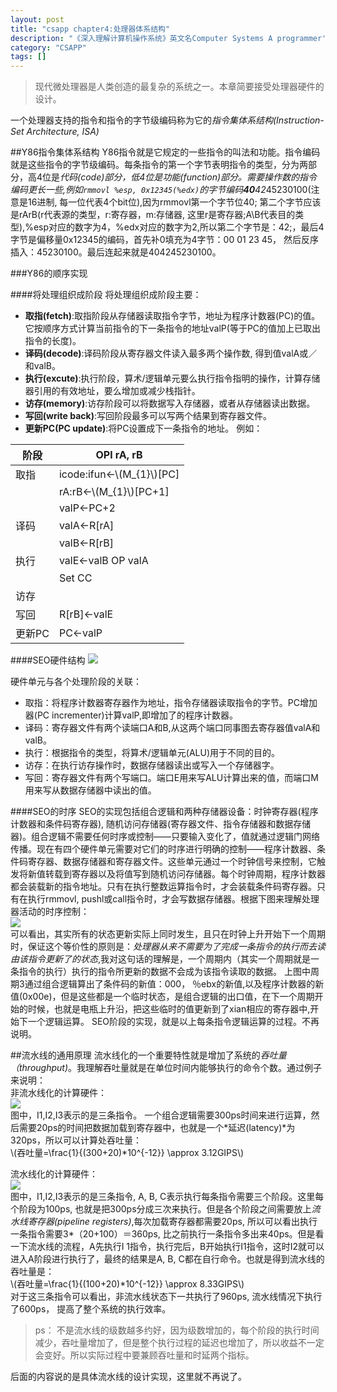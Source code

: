 ```yaml
---
layout: post
title: "csapp chapter4:处理器体系结构"
description: "《深入理解计算机操作系统》英文名Computer Systems A programmer's Perspective的读书笔记"
category: "CSAPP"
tags: []
---
```

>现代微处理器是人类创造的最复杂的系统之一。本章简要接受处理器硬件的设计。

一个处理器支持的指令和指令的字节级编码称为它的*指令集体系结构(Instruction-Set Architecture, ISA)*

##Y86指令集体系结构
Y86指令就是它规定的一些指令的叫法和功能。指令编码就是这些指令的字节级编码。每条指令的第一个字节表明指令的类型，分为两部分，高4位是*代码(code)*部分，低4位是*功能(function)*部分。需要操作数的指令编码更长一些,例如`rmmovl %esp, 0x12345(%edx)`的字节编码**40***42*45230100(注意是16进制, 每一位代表4个bit位),因为rmmovl第一个字节位40; 第二个字节应该是rArB(r代表源的类型，r:寄存器，m:存储器, 这里r是寄存器;A\B代表目的类型),%esp对应的数字为4，%edx对应的数字为2,所以第二个字节是：42;，最后4字节是偏移量0x12345的编码，首先补0填充为4字节：00 01 23 45， 然后反序插入：45230100。最后连起来就是404245230100。

###Y86的顺序实现

####将处理组织成阶段
将处理组织成阶段主要：

* **取指(fetch)**:取指阶段从存储器读取指令字节，地址为程序计数器(PC)的值。它按顺序方式计算当前指令的下一条指令的地址valP(等于PC的值加上已取出指令的长度)。
* **译码(decode)**:译码阶段从寄存器文件读入最多两个操作数, 得到值valA或／和valB。
* **执行(excute)**:执行阶段，算术/逻辑单元要么执行指令指明的操作，计算存储器引用的有效地址，要么增加或减少栈指针。
* **访存(memory)**:访存阶段可以将数据写入存储器，或者从存储器读出数据。
* **写回(write back)**:写回阶段最多可以写两个结果到寄存器文件。
* **更新PC(PC update)**:将PC设置成下一条指令的地址。
例如：  

|阶段| OPl rA, rB|
|--|--|
|取指|icode:ifun<-\\(M_{1}\\)[PC]|
||rA:rB<-\\(M_{1}\\)[PC+1]|
||valP<-PC+2|
|译码|valA<-R[rA]|
||valB<-R[rB]|
|执行|valE<-valB OP valA|
||Set CC|
|访存||
|写回|R[rB]<-valE|
|更新PC|PC<-valP|

####SEO硬件结构
![](/assets/img/csapp/fig4.22.png)  

硬件单元与各个处理阶段的关联：  

* 取指：将程序计数器寄存器作为地址，指令存储器读取指令的字节。PC增加器(PC incrementer)计算valP,即增加了的程序计数器。
* 译码：寄存器文件有两个读端口A和B,从这两个端口同事图去寄存器值valA和valB。
* 执行：根据指令的类型，将算术/逻辑单元(ALU)用于不同的目的。
* 访存：在执行访存操作时，数据存储器读出或写入一个存储器字。
* 写回：寄存器文件有两个写端口。端口E用来写ALU计算出来的值，而端口M用来写从数据存储器中读出的值。

####SEO的时序
SEO的实现包括组合逻辑和两种存储器设备：时钟寄存器(程序计数器和条件码寄存器), 随机访问存储器(寄存器文件、指令存储器和数据存储器)。组合逻辑不需要任何时序或控制——只要输入变化了，值就通过逻辑门网络传播。现在有四个硬件单元需要对它们的时序进行明确的控制——程序计数器、条件码寄存器、数据存储器和寄存器文件。这些单元通过一个时钟信号来控制，它触发将新值转载到寄存器以及将值写到随机访问存储器。每个时钟周期，程序计数器都会装载新的指令地址。只有在执行整数运算指令时，才会装载条件码寄存器。只有在执行rmmovl, pushl或call指令时，才会写数据存储器。根据下图来理解处理器活动的时序控制：  
![](/assets/img/csapp/fig4.25.png)  
可以看出，其实所有的状态更新实际上同时发生，且只在时钟上升开始下一个周期时，保证这个等价性的原则是：*处理器从来不需要为了完成一条指令的执行而去读由该指令更新了的状态*,我对这句话的理解是，一个周期内（其实一个周期就是一条指令的执行）执行的指令所更新的数据不会成为该指令读取的数据。
上图中周期3通过组合逻辑算出了条件码的新值：000， ％ebx的新值,以及程序计数器的新值(0x00e)，但是这些都是一个临时状态，是组合逻辑的出口值，在下一个周期开始的时候，也就是电瓶上升沿，把这些临时的值更新到了xian相应的寄存器中,开始下一个逻辑运算。
SEO阶段的实现，就是以上每条指令逻辑运算的过程。不再说明。

##流水线的通用原理
流水线化的一个重要特性就是增加了系统的*吞吐量（throughput)*。我理解吞吐量就是在单位时间内能够执行的命令个数。通过例子来说明：  
非流水线化的计算硬件：  
![](/assets/img/csapp/fig4.32.png)  
图中，I1,I2,I3表示的是三条指令。
一个组合逻辑需要300ps时间来进行运算，然后需要20ps的时间把数据加载到寄存器中，也就是一个*延迟(latency)*为320ps，所以可以计算处吞吐量：  
\\(吞吐量=\frac{1}{(300+20)*10^{-12}} \approx 3.12GIPS\\)  

流水线化的计算硬件：  
![](/assets/img/csapp/fig4.33.png)  
图中，I1,I2,I3表示的是三条指令, A, B, C表示执行每条指令需要三个阶段。这里每个阶段为100ps, 也就是把300ps分成三次来执行。但是各个阶段之间需要放上*流水线寄存器(pipeline registers)*,每次加载寄存器都需要20ps, 所以可以看出执行一条指令需要3\*（20+100）＝360ps, 比之前执行一条指令多出来40ps。但是看一下流水线的流程，A先执行I 1指令，执行完后，B开始执行I1指令，这时I2就可以进入A阶段进行执行了，最终的结果是A, B, C都在自行命令。也就是得到流水线的吞吐量是：    
\\(吞吐量=\frac{1}{(100+20)*10^{-12}} \approx 8.33GIPS\\)  
对于这三条指令可以看出，非流水线状态下一共执行了960ps, 流水线情况下执行了600ps， 提高了整个系统的执行效率。
>ps： 不是流水线的级数越多约好，因为级数增加的，每个阶段的执行时间减少，吞吐量增加了，但是整个执行过程的延迟也增加了，所以收益不一定会变好。所以实际过程中要兼顾吞吐量和时延两个指标。

后面的内容说的是具体流水线的设计实现，这里就不再说了。
